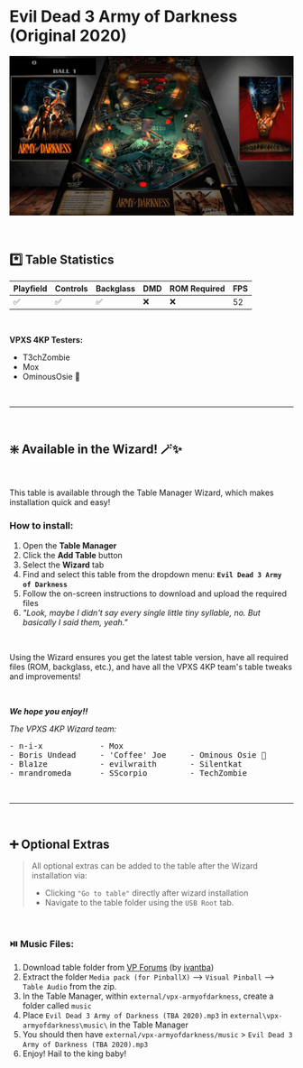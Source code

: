 ﻿# Evil Dead 3 Army of Darkness (Original 2020)

![Table Preview](../../images/vpx-evil-dead-3-army-of-darkness-preview.png)

<br>

## *️⃣  Table Statistics

| Playfield | Controls | Backglass | DMD | ROM Required | FPS | 
|-----------|----------|-----------|-----|--------------|-----|
| :white_check_mark: | :white_check_mark: | :white_check_mark: | :x: | :x: | 52 |

<br>

**VPXS 4KP Testers:**
  - T3chZombie
  - Mox
  - OminousOsie 🌸

<br>

---

<br>

## ❇️ Available in the Wizard! 🪄✨

<br>

This table is available through the Table Manager Wizard, which makes installation quick and easy!

### How to install:

1.  Open the **Table Manager**
2.  Click the **Add Table** button
3.  Select the **Wizard** tab
4.  Find and select this table from the dropdown menu: **`Evil Dead 3 Army of Darkness`**
5.  Follow the on-screen instructions to download and upload the required files
6. *"Look, maybe I didn't say every single little tiny syllable, no. But basically I said them, yeah."*

<br>

Using the Wizard ensures you get the latest table version, have all required files (ROM, backglass, etc.), and have all the VPXS 4KP team's table tweaks and improvements!

<br>

__*We hope you enjoy!!*__

*The VPXS 4KP Wizard team:*
<pre>
- n-i-x            - Mox
- Boris Undead     - 'Coffee' Joe     - Ominous Osie 🌸
- Bla1ze           - evilwraith       - Silentkat        
- mrandromeda      - SScorpio         - TechZombie
</pre>


<br>

---

<br>

## ➕ Optional Extras

> All optional extras can be added to the table after the Wizard installation via: 
> -  Clicking `"Go to table"` directly after wizard installation
> -  Navigate to the table folder using the `USB Root` tab.

<br>

### ⏯️ Music Files:

1.  Download table folder from [VP Forums](https://www.vpforums.org/index.php?app=downloads&showfile=14777) (by [ivantba](https://www.vpforums.org/index.php?showuser=123858))
2.  Extract the folder `Media pack (for PinballX)` --> `Visual Pinball` --> `Table Audio` from the zip.
3.  In the Table Manager, within `external/vpx-armyofdarkness`, create a folder called `music`
4.  Place `Evil Dead 3 Army of Darkness (TBA 2020).mp3` in `external\vpx-armyofdarkness\music\` in the Table Manager
5.  You should then have `external/vpx-armyofdarkness/music` > `Evil Dead 3 Army of Darkness (TBA 2020).mp3`
6.  Enjoy! Hail to the king baby!


<br>
<br>
<br>
<br>
<br>

